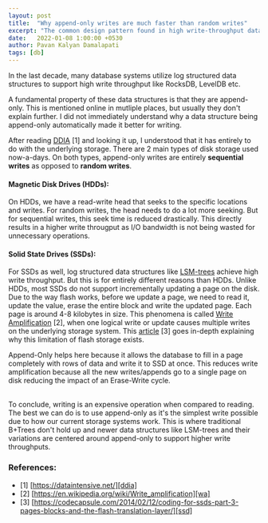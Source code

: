 ```yaml
---
layout: post
title:  "Why append-only writes are much faster than random writes"
excerpt: "The common design pattern found in high write-throughput databases"
date:   2022-01-08 1:00:00 +0530 
author: Pavan Kalyan Damalapati
tags: [db]
---
```



In the last decade, many database systems utilize log structured data structures to support high write throughput like RocksDB, LevelDB etc.

A fundamental property of these data structures is that they are append-only. 
This is mentioned online in mutliple places, but usually they don't explain further. I did not immediately understand why a data structure being append-only automatically made it better for writing.

After reading [DDIA][ddia] [1] and looking it up, I understood that it has entirely to do with the underlying storage. 
There are 2 main types of disk storage used now-a-days. On both types, append-only writes are entirely **sequential writes** as opposed to **random writes**.

#### Magnetic Disk Drives (HDDs):

On HDDs, we have a read-write head that seeks to the specific locations and writes. For random writes, the head needs to do a lot more seeking. But for sequential writes, this seek time is reduced drastically. This directly results in a higher write througput as I/O bandwidth is not being wasted for unnecessary operations.


#### Solid State Drives (SSDs):

For SSDs as well, log structured data structures like [LSM-trees][lsm] achieve high write throughput. But this is for entirely different reasons than HDDs.
Unlike HDDs, most SSDs do not support incrementally updating a page on the disk. Due to the way flash works, before we update a page, we need to read it, update the value, erase the entire block and write the updated page. Each page is around 4-8 kilobytes in size. This phenomena is called [Write Amplification](wa) [2], when one logical write or update causes multiple writes on the underlying storage system. This [article](ssd) [3] goes in-depth explaining why this limitation of flash storage exists.

Append-Only helps here because it allows the database to fill in a page completely with rows of data and write it to SSD at once. This reduces write amplification because all the new writes/appends go to a single page on disk reducing the impact of an Erase-Write cycle.

<br />
To conclude, writing is an expensive operation when compared to reading. The best we can do is to use append-only as it's the simplest write possible due to how our current storage systems work. This is where traditional B+Trees don't hold up and newer data structures like LSM-trees and their variations are centered around append-only to support higher write throughputs.


### References:
- [1] [https://dataintensive.net/][ddia]
- [2] [https://en.wikipedia.org/wiki/Write_amplification][wa]
- [3] [https://codecapsule.com/2014/02/12/coding-for-ssds-part-3-pages-blocks-and-the-flash-translation-layer/][ssd]

[ddia]: https://dataintensive.net/
[lsm]: https://en.wikipedia.org/wiki/Log-structured_merge-tree
[wa]: https://en.wikipedia.org/wiki/Write_amplification
[ssd]: https://codecapsule.com/2014/02/12/coding-for-ssds-part-3-pages-blocks-and-the-flash-translation-layer/